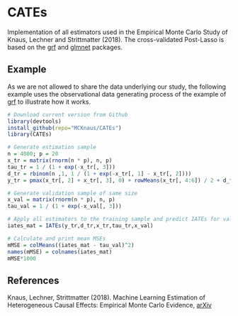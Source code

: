 # CATEs
Implementation of all estimators used in the Empirical Monte Carlo Study of Knaus, Lechner and Strittmatter (2018). 
The cross-validated Post-Lasso is based on the [grf](https://github.com/grf-labs/grf) and [glmnet](https://github.com/cran/glmnet) packages.

## Example

As we are not allowed to share the data underlying our study, the following example uses the observational data generating process of the example of [grf](https://github.com/grf-labs/grf) to illustrate how it works.

```R
# Download current version from Github
library(devtools)
install_github(repo="MCKnaus/CATEs")
library(CATEs)

# Generate estimation sample
n = 4000; p = 20
x_tr = matrix(rnorm(n * p), n, p)
tau_tr = 1 / (1 + exp(-x_tr[, 3]))
d_tr = rbinom(n ,1, 1 / (1 + exp(-x_tr[, 1] - x_tr[, 2])))
y_tr = pmax(x_tr[, 2] + x_tr[, 3], 0) + rowMeans(x_tr[, 4:6]) / 2 + d_tr * tau_tr + rnorm(n)

# Generate validation sample of same size
x_val = matrix(rnorm(n * p), n, p)
tau_val = 1 / (1 + exp(-x_val[, 3]))

# Apply all estimators to the training sample and predict IATEs for validation sample
iates_mat = IATEs(y_tr,d_tr,x_tr,tau_tr,x_val)

# Calculate and print mean MSEs
mMSE = colMeans((iates_mat - tau_val)^2)
names(mMSE) = colnames(iates_mat)
mMSE*1000
```


## References

Knaus, Lechner, Strittmatter (2018). Machine Learning Estimation of Heterogeneous Causal
Effects: Empirical Monte Carlo Evidence, [arXiv](https://arxiv.org/abs/1810.13237)
